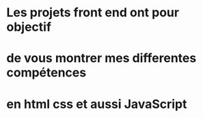# Les projets front end ont pour objectif 
# de vous montrer mes differentes compétences 
# en html css et aussi JavaScript
